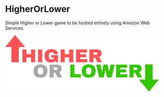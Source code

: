 # HigherOrLower
Simple Higher or Lower game to be hosted entirely using Amazon Web Services.

![Higher OR Lower Logo](logo.png)